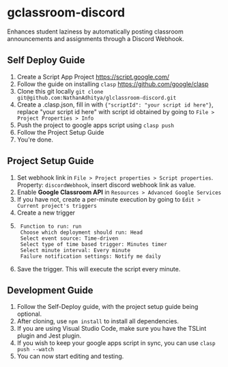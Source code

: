 # gclassroom-discord
Enhances student laziness by automatically posting classroom announcements and assignments through a Discord Webhook.

## Self Deploy Guide
1. Create a Script App Project https://script.google.com/
2. Follow the guide on installing `clasp` https://github.com/google/clasp
3. Clone this git locally `git clone git@github.com:NathanAdhitya/glclassroom-discord.git`
4. Create a .clasp.json, fill in with `{"scriptId": "your script id here"}`, replace "your script id here" with script id obtained by going to `File > Project Properties > Info`
5. Push the project to google apps script using `clasp push`
6. Follow the Project Setup Guide
7. You're done.


## Project Setup Guide
1. Set webhook link in `File > Project properties > Script properties`. Property: `discordWebhook`, insert discord webhook link as value.
2. Enable **Google Classroom API** in `Resources > Advanced Google Services`
3. If you have not, create a per-minute execution by going to `Edit > Current project's triggers`
4. Create a new trigger
5. ```
    Function to run: run
    Choose which deployment should run: Head
    Select event source: Time-driven
    Select type of time based trigger: Minutes timer
    Select minute interval: Every minute
    Failure notification settings: Notify me daily
   ```
6. Save the trigger. This will execute the script every minute.

## Development Guide
1. Follow the Self-Deploy guide, with the project setup guide being optional.
2. After cloning, use `npm install` to install all dependencies.
3. If you are using Visual Studio Code, make sure you have the TSLint plugin and Jest plugin.
4. If you wish to keep your google apps script in sync, you can use `clasp push --watch`
5. You can now start editing and testing.

